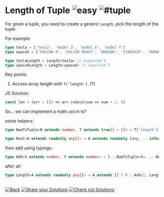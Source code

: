 <!--info-header-start--><h1>Length of Tuple <img src="https://img.shields.io/badge/-easy-7aad0c" alt="easy"/> <img src="https://img.shields.io/badge/-%23tuple-999" alt="#tuple"/></h1>
<!--info-header-end-->

For given a tuple, you need to create a generic `Length`, pick the length of the tuple

For example

```ts
type tesla = ['tesla', 'model 3', 'model X', 'model Y']
type spaceX = ['FALCON 9', 'FALCON HEAVY', 'DRAGON', 'STARSHIP', 'HUMAN SPACEFLIGHT']

type teslaLength = Length<tesla> // expected 4
type spaceXLength = Length<spaceX> // expected 5
```

Key points:

1. Access array length with `T['length']`. (?)

JS Solution:

```js
const len = (arr = []) => arr.reduce(sum => sum + 1, 0)
```

So... we can implement a math `add` in ts?

some helpers:

```ts
type NumToTuple<N extends number, T extends true[] = []> = T['length'] extends N ? T : NumToTuple<N, [true, ...T]>

type Rest<A extends readonly any[]> = A extends readonly [any, ...infer U] ? U : never
```

then add using typings:

```ts
type Add<X extends number, Y extends number> = [...NumToTuple<X>, ...NumToTuple<Y>]['length']
```

after all:

```ts
type Length<A extends readonly any[]> = A extends [] ? 0 : Add<1, Length<Rest<A>>>
```


<!--info-footer-start--><br><a href="../../README.md" target="_blank"><img src="https://img.shields.io/badge/-Back-grey" alt="Back"/></a> <a href="https://tsch.js.org/18/answer" target="_blank"><img src="https://img.shields.io/badge/-Share%20your%20Solutions-teal" alt="Share your Solutions"/></a> <a href="https://tsch.js.org/18/solutions" target="_blank"><img src="https://img.shields.io/badge/-Check%20out%20Solutions-de5a77?logo=awesome-lists&logoColor=white" alt="Check out Solutions"/></a>
<!--info-footer-end-->
